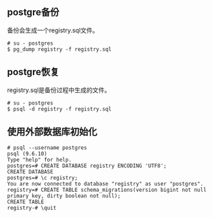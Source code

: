 ## postgre备份

备份会生成一个registry.sql文件。
```
# su - postgres
$ pg_dump registry -f registry.sql
```

## postgre恢复

registry.sql是备份过程中生成的文件。
```
# su - postgres
$ psql -d registry -f registry.sql 
```

## 使用外部数据库初始化
```
# psql --username postgres
psql (9.6.10)
Type "help" for help.
postgres=# CREATE DATABASE registry ENCODING 'UTF8';
CREATE DATABASE
postgres=# \c registry;
You are now connected to database "registry" as user "postgres".
registry=# CREATE TABLE schema_migrations(version bigint not null primary key, dirty boolean not null);
CREATE TABLE
registry-# \quit
```